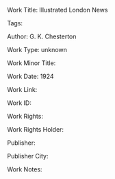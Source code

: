 Work Title: Illustrated London News 

Tags: 

Author: G. K. Chesterton

Work Type: unknown 

Work Minor Title:  

Work Date: 1924

Work Link:  

Work ID:  

Work Rights:  

Work Rights Holder:  

Publisher:  

Publisher City:  

Work Notes: 

